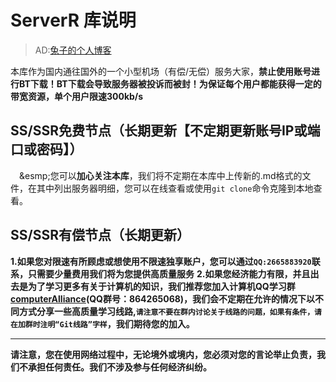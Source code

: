 # ServerR 库说明

> AD:[兔子的个人博客](http://www.bytedd.com/)

本库作为国内通往国外的一个小型机场（有偿/无偿）服务大家，**禁止使用账号进行BT下载！BT下载会导致服务器被投诉而被封！为保证每个用户都能获得一定的带宽资源，单个用户限速300kb/s**

## SS/SSR免费节点（长期更新【不定期更新账号IP或端口或密码】）
&emsp;&esmp;您可以**加心关注本库**，我们将不定期在本库中上传新的.md格式的文件，在其中列出服务器明细，您可以在线查看或使用`git clone`命令克隆到本地查看。

## SS/SSR有偿节点（长期更新）

**1.如果您对限速有所顾虑或想使用不限速独享账户，您可以通过`QQ:2665883920`联系，只需要少量费用我们将为您提供高质量服务**
**2.如果您经济能力有限，并且出去是为了学习更多有关于计算机的知识，我们推荐您加入计算机QQ学习群[computerAlliance](https://shang.qq.com/wpa/qunwpa?idkey=b09f6203843761db5f3edf467b029b5392d4b89edcbed9e4befa58316e0f4c2d/)(QQ群号：864265068)，我们会不定期在允许的情况下以不同方式分享一些高质量学习线路,`请注意不要在群内讨论关于线路的问题，如果有条件，请在加群时注明“Git线路”字样`，我们期待您的加入。**

<hr/>

**请注意，您在使用网络过程中，无论境外或境内，您必须对您的言论举止负责，我们不承担任何责任。我们不涉及参与任何经济纠纷。**
